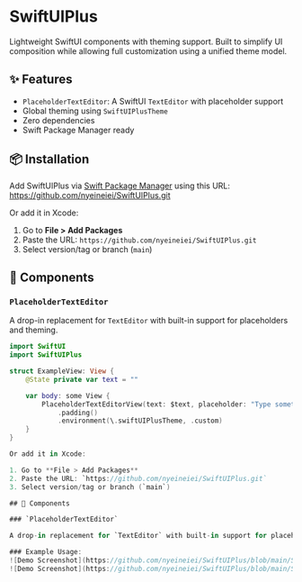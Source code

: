 # SwiftUIPlus

Lightweight SwiftUI components with theming support. Built to simplify UI composition while allowing full customization using a unified theme model.

## ✨ Features

- `PlaceholderTextEditor`: A SwiftUI `TextEditor` with placeholder support
- Global theming using `SwiftUIPlusTheme`
- Zero dependencies
- Swift Package Manager ready

## 📦 Installation

Add SwiftUIPlus via [Swift Package Manager](https://swift.org/package-manager/) using this URL: https://github.com/nyeineiei/SwiftUIPlus.git


Or add it in Xcode:

1. Go to **File > Add Packages**
2. Paste the URL: `https://github.com/nyeineiei/SwiftUIPlus.git`
3. Select version/tag or branch (`main`)

## 🧱 Components

### `PlaceholderTextEditor`

A drop-in replacement for `TextEditor` with built-in support for placeholders and theming.

```swift
import SwiftUI
import SwiftUIPlus

struct ExampleView: View {
    @State private var text = ""

    var body: some View {
        PlaceholderTextEditorView(text: $text, placeholder: "Type something...")
            .padding()
            .environment(\.swiftUIPlusTheme, .custom)
    }
}

Or add it in Xcode:

1. Go to **File > Add Packages**
2. Paste the URL: `https://github.com/nyeineiei/SwiftUIPlus.git`
3. Select version/tag or branch (`main`)

## 🧱 Components

### `PlaceholderTextEditor`

A drop-in replacement for `TextEditor` with built-in support for placeholders and theming.

### Example Usage:
![Demo Screenshot](https://github.com/nyeineiei/SwiftUIPlus/blob/main/Screenshots/Screenshot.png)
![Demo Screenshot](https://github.com/nyeineiei/SwiftUIPlus/blob/main/Screenshots/screenshot2.png)
